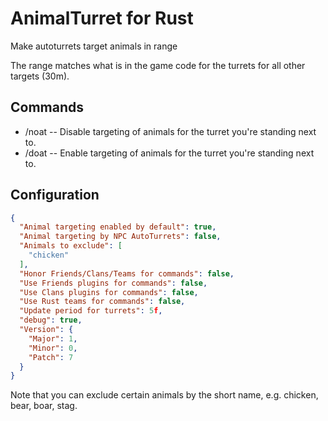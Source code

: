 # AnimalTurret for Rust
Make autoturrets target animals in range

The range matches what is in the game code for the turrets for all other targets (30m).

## Commands
  - /noat -- Disable targeting of animals for the turret you're standing next to.
  - /doat -- Enable targeting of animals for the turret you're standing next to.

## Configuration
```json
{
  "Animal targeting enabled by default": true,
  "Animal targeting by NPC AutoTurrets": false,
  "Animals to exclude": [
    "chicken"
  ],
  "Honor Friends/Clans/Teams for commands": false,
  "Use Friends plugins for commands": false,
  "Use Clans plugins for commands": false,
  "Use Rust teams for commands": false,
  "Update period for turrets": 5f,
  "debug": true,
  "Version": {
    "Major": 1,
    "Minor": 0,
    "Patch": 7
  }
}
```

Note that you can exclude certain animals by the short name, e.g. chicken, bear, boar, stag.

